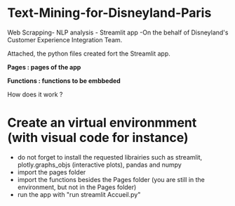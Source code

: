 # Text-Mining-for-Disneyland-Paris
 Web Scrapping- NLP analysis - Streamlit app -On the behalf of Disneyland's Customer Experience Integration Team.
 
Attached, the python files created fort the Streamlit app. 

**Pages : pages of the app**

**Functions : functions to be embbeded**

How does it work ?

# Create an virtual environmment (with visual code for instance)
  - do not forget to install the requested librairies such as streamlit, plotly.graphs_objs (interactive plots), pandas and numpy
  - import the pages folder
  - import the functions besides the Pages folder (you are still in the environment, but not in the Pages folder)
  - run the app with "run streamlit Accueil.py"
